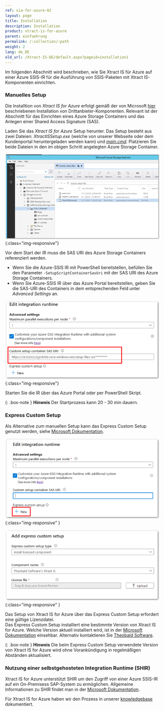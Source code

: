 ```yaml
---
ref: xia-for-azure-02
layout: page
title: Installation
description: Installation
product: xtract-is-for-azure
parent: einfuehrung
permalink: /:collection/:path
weight: 2
lang: de_DE
old_url: /Xtract-IS-DE/default.aspx?pageid=installation1
---
```


Im folgenden Abschnitt wird beschrieben, wie Sie Xtract IS für Azure auf einer Azure SSIS-IR für die Ausführung von SSIS-Paketen mit Xtract IS-Komponenten einrichten.

### Manuelles Setup

Die Installtion von *Xtract IS for Azure* erfolgt gemäß der von Microsoft [hier](https://docs.microsoft.com/de-de/azure/data-factory/how-to-configure-azure-ssis-ir-custom-setup#standard-custom-setup) beschriebenen Installation von Drittanbieter-Komponenten. Relevant ist der Abschnitt für das Einrichten eines Azure Storage Containers und das Anlegen einer Shared Access Signature (SAS).

Laden Sie das *Xtract IS for Azure* Setup herunter. Das Setup besteht aus zwei Dateien: *XtractISSetup.exe* (welche von unserer Webseite oder dem Kundenportal heruntergeladen werden kann) und [*main.cmd*](https://cdn-files.theobald-software.com/download/XtractIS/main.cmd).
Platzieren Sie beide Dateien in den im obigen Schritt angelegten Azure Storage Container.

![XISforAzure_StorageContainer](/img/content/XISforAzure_StorageContainer.png){:class="img-responsive"}

Vor dem Start der IR muss die SAS URI des Azure Storage Containers referenziert werden.

- Wenn Sie die Azure-SSIS IR mit PowerShell bereitstellen, befüllen Sie den Parameter ```-SetupScriptContainerSasUri``` mit der SAS URI des Azure Storage Containers.
- Wenn Sie Azure-SSIS IR über das Azure Portal bereitstellen, geben Sie die SAS-URI des Containers in dem entsprechenden Feld unter *Advanced Settings* an.


![XISforAzure_Poral_CustomSetupContainer](/img/content/XISforAzure_Portal_CustomSetupContainer.png){:class="img-responsive"}

Starten Sie die IR über das Azure Portal oder per PowerShell Skript.

{: .box-note }
**Hinweis** Der Startprozess kann 20 - 30 min dauern.

### Express Custom Setup
Als Alternative zum manuellen Setup kann das Express Custom Setup genutzt werden, siehe [Microsoft Dokumentation](https://docs.microsoft.com/en-us/azure/data-factory/how-to-configure-azure-ssis-ir-custom-setup#express-custom-setup).

![XISforAzure_ExpressCustomSetup_1](/img/content/XISforAzure_ExpressCustomSetup_1.png){:class="img-responsive" }

![XISforAzure_ExpressCustomSetup_2](/img/content/XISforAzure_ExpressCustomSetup_2.png){:class="img-responsive" }

Das Setup von Xtract IS for Azure über das Express Custom Setup erfordert eine gültige Lizenzdatei.<br>
Das Express Custom Setup installiert eine bestimmte Version von Xtract IS for Azure. Welche Version aktuell installiert wird, ist in der [Microsoft Dokumentation](https://docs.microsoft.com/en-us/azure/data-factory/how-to-configure-azure-ssis-ir-custom-setup#installing-licensed-components) einsehbar. Alternativ kontaktieren Sie [Theobald Software](mailto:info@theobald-software.com).

{: .box-note }
**Hinweis** Die beim Express Custom Setup verwendete Version von Xtract IS for Azure wird ohne Vorankündigung in regelmäßigen Abständen aktualisiert.

### Nutzung einer selbstgehosteten Integration Runtime (SHIR)
Xtract IS for Azure unterstützt SHIR um den Zugriff von einer Azure SSIS-IR auf ein On-Premisess SAP-System zu ermöglichen. Allgemeine Informationen zu SHIR findet man in der [Microsoft Dokumentation](https://docs.microsoft.com/en-us/azure/data-factory/self-hosted-integration-runtime-proxy-ssis). 

Für Xtract IS for Azure haben wir den Prozess in unserer [knowledgebase](https://kb.theobald-software.com/xtract-is/XIS-for-Azure-SHIR) dokumentiert.

